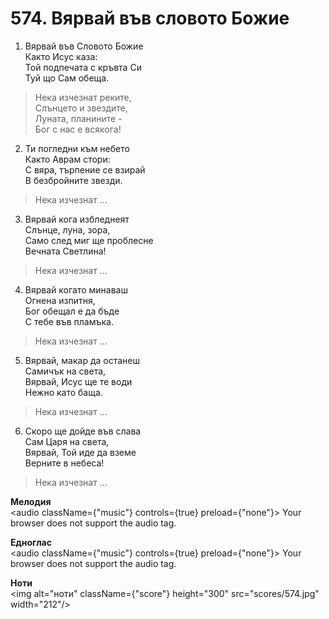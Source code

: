 # 574. Вярвай във словото Божие

1. Вярвай във Словото Божие  
Както Исус каза:  
Той подпечата с кръвта Си  
Туй що Сам обеща.  

> Нека изчезнат реките,  
> Слънцето и звездите,  
> Луната, планините -  
> Бог с нас е всякога!

2. Ти погледни към небето  
Както Аврам стори:  
С вяра, търпение се взирай  
В безбройните звезди.  

> Нека изчезнат ...  

3. Вярвай кога избледнеят  
Слънце, луна, зора,  
Само след миг ще проблесне  
Вечната Светлина!  

> Нека изчезнат ...  

4. Вярвай когато минаваш  
Огнена изпитня,  
Бог обещал е да бъде  
С тебе във пламъка.  

> Нека изчезнат ...  

5. Вярвай, макар да останеш  
Самичък на света,  
Вярвай, Исус ще те води  
Нежно като баща.  

> Нека изчезнат ...  

6. Скоро ще дойде във слава  
Сам Царя на света,  
Вярвай, Той иде да вземе  
Верните в небеса!  

> Нека изчезнат ...

**Мелодия**  
<audio className={"music"} controls={true} preload={"none"}>
    <source src="mp3/574.mp3" type="audio/mpeg"/>
    Your browser does not support the audio tag.
</audio>

**Едноглас**  
<audio className={"music"} controls={true} preload={"none"}>
    <source src="transp/574.mp3" type="audio/mpeg"/>
    Your browser does not support the audio tag.
</audio>

**Ноти**  
<img alt="ноти" className={"score"} height="300" src="scores/574.jpg" width="212"/>
